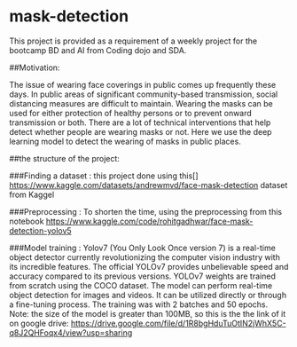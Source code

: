 # mask-detection

This project is provided as a requirement of a weekly project for the bootcamp BD and AI from Coding dojo and SDA.

##Motivation:

The issue of wearing face coverings in public comes up frequently these days. In public areas of significant community-based transmission, social distancing measures are difficult to maintain. Wearing the masks can be used for either protection of healthy persons or to prevent onward transmission or both. There are a lot of technical interventions that help detect whether people are wearing masks or not. Here we use the deep learning model to detect the wearing of masks in public places.

##the structure of the project:


###Finding a dataset : 
 this project done using this[] https://www.kaggle.com/datasets/andrewmvd/face-mask-detection  dataset from Kaggel 

###Preprocessing : 
To shorten the time,  using the preprocessing from this notebook https://www.kaggle.com/code/rohitgadhwar/face-mask-detection-yolov5


###Model training : 
Yolov7 (You Only Look Once version 7) is a real-time object detector currently revolutionizing the computer vision industry with its incredible features. The official YOLOv7 provides unbelievable speed and accuracy compared to its previous versions. YOLOv7 weights are trained from scratch using the COCO dataset. The model can perform real-time object detection for images and videos. It can be utilized directly or through a fine-tuning process. The training was with 2 batches and 50 epochs. 
Note: the size of the model is greater than 100MB, so this is the the link of it on google drive:
https://drive.google.com/file/d/1R8bgHduTuOtIN2jWhX5C-q8J2QHFoqx4/view?usp=sharing
